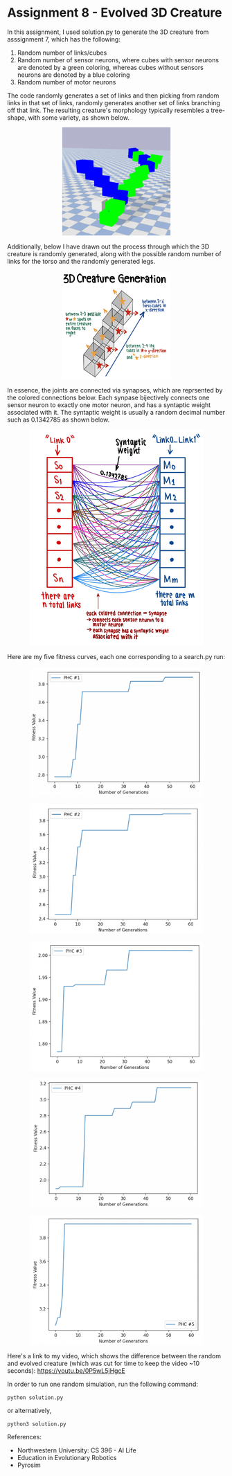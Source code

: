 # Assignment 8 - Evolved 3D Creature

In this assignment, I used solution.py to generate the 3D creature from asssignment 7, which has the following:
1. Random number of links/cubes
2. Random number of sensor neurons, where cubes with sensor neurons are denoted by a green coloring, whereas cubes without sensors neurons are denoted by a blue coloring
3. Random number of motor neurons 

The code randomly generates a set of links and then picking from random links in that set of links, randomly generates another set of links branching off that link. The resulting creature's morphology typically resembles a tree-shape, with some variety, as shown below.

<p align="center">                                      
<img src="Images/3DCreature1.png" width=250 height=250>                     
</p>                                                  

                                                                                       
Additionally, below I have drawn out the process through which the 3D creature is randomly generated, along with the possible random number of links for the torso and the randomly generated legs.

<p align="center">
<img src="Images/3DCreatureGeneration.jpg" width=250 height=250>
</p>

In essence, the joints are connected via synapses, which are reprsented by the colored connections below. Each synpase bijectively connects one sensor neuron to exactly one motor neuron, and has a syntaptic weight associated with it. The syntaptic weight is usually a random decimal number such as 0.1342785 as shown below.

<p align="center">
<img src="Images/SynapseDrawing.jpg" width=400 height=500>
</p>

Here are my five fitness curves, each one corresponding to a search.py run:
<p align="center">
<img src="Images/PHC1.png" width=400 height=300>
</p>

<p align="center">
<img src="Images/PHC2.png" width=400 height=300>
</p>

<p align="center">
<img src="Images/PHC3.png" width=400 height=300>
</p>

<p align="center">
<img src="Images/PHC4.png" width=400 height=300>
</p>

<p align="center">
<img src="Images/PHC5.png" width=400 height=300>
</p>

Here's a link to my video, which shows the difference between the random and evolved creature (which was cut for time to keep the video ~10 seconds):
https://youtu.be/0P5wL5jHgcE

In order to run one random simulation, run the following command:
```
python solution.py
```
or alternatively,
```
python3 solution.py
```

References:
- Northwestern University: CS 396 - AI Life
- Education in Evolutionary Robotics
- Pyrosim
